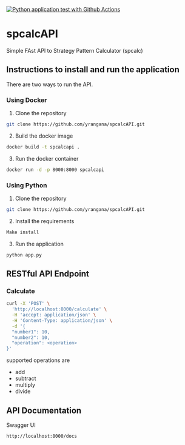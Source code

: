 [![Python application test with Github Actions](https://github.com/yrangana/spcalcAPI/actions/workflows/main.yml/badge.svg)](https://github.com/yrangana/spcalcAPI/actions/workflows/main.yml)

# spcalcAPI
Simple FAst API to Strategy Pattern Calculator (spcalc)

## Instructions to install and run the application

There are two ways to run the API.

### Using Docker

1. Clone the repository
```bash
git clone https://github.com/yrangana/spcalcAPI.git
```

2. Build the docker image
```bash
docker build -t spcalcapi .
```

3. Run the docker container
```bash
docker run -d -p 8000:8000 spcalcapi
```

### Using Python


1. Clone the repository
```bash
git clone https://github.com/yrangana/spcalcAPI.git
```

2. Install the requirements
```bash
Make install
```

3. Run the application
```bash
python app.py   
``` 

## RESTful API Endpoint

### Calculate
```bash
curl -X 'POST' \
  'http://localhost:8000/calculate' \
  -H 'accept: application/json' \
  -H 'Content-Type: application/json' \
  -d '{
  "number1": 10,
  "number2": 10,
  "operation": <operation>
}'
```

supported operations are 
- add
- subtract
- multiply
- divide



## API Documentation

Swagger UI
```bash
http://localhost:8000/docs
```





